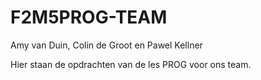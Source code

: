 # F2M5PROG-TEAM

Amy van Duin, Colin de Groot en Pawel Kellner

Hier staan de opdrachten van de les PROG voor ons team. 
